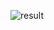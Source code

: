 ![result](https://github.com/Tyreece-Leishman/Tyreece-Leishman/assets/116001061/16368f1b-83aa-4fdd-b61e-0455128b6ab4)
